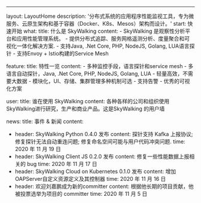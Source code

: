 ---
layout: LayoutHome
description: '分布式系统的应用程序性能监视工具，专为微服务、云原生架构和基于容器（Docker、K8s、Mesos）架构而设计。'
start: 快速开始
what:
  title: 什么是 SkyWalking
  content:
    - SkyWalking 是观察性分析平台和应用性能管理系统。
    - 提供分布式追踪、服务网格遥测分析、度量聚合和可视化一体化解决方案.
    - 支持Java, .Net Core, PHP, NodeJS, Golang, LUA语言探针
    - 支持Envoy + Istio构建的Service Mesh

feature:
  title: 特性一览
  content:
    - 多种监控手段，语言探针和service mesh
    - 多语言自动探针，Java, .Net Core, PHP, NodeJS, Golang, LUA
    - 轻量高效，不需要大数据
    - 模块化，UI、存储、集群管理多种机制可选
    - 支持告警
    - 优秀的可视化方案


user:
  title: 谁在使用 SkyWalking
  content: 各种各样的公司和组织使用SkyWalking进行研究，生产和商业产品。这是SkyWalking 的用户墙

news:
  title: 事件 & 新闻
  content:
  - header: SkyWalking Python 0.4.0 发布
    content: 探针支持 Kafka 上报协议; 修复探针无法自动重连问题; 修复命名空间可能与用户代码冲突问题.
    time: 2020 年 11 月 19 日
  - header: SkyWalking Client JS 0.2.0 发布
    content: 修复一些性能数据上报相关的 bug
    time: 2020 年 11 月 17 日
  - header: SkyWalking Cloud on Kubernetes 0.1.0 发布
    content: 增加OAPServer自定义资源定义及其控制器
    time: 2020 年 11 月 16 日
  - header: 欢迎刘嘉鹏成为新的committer
    content: 根据他长期的项目贡献，他被投票选举为项目的 committer
    time: 2020 年 11 月 5 日

